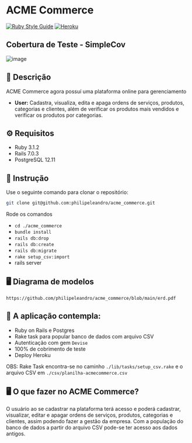 # ACME Commerce
[![Ruby Style Guide](https://img.shields.io/badge/code_style-rubocop-brightgreen.svg)](https://github.com/rubocop/rubocop)
[![Heroku](https://heroku-badge.herokuapp.com/?app=heroku-badge)](https://polar-earth-21571.herokuapp.com)

## Cobertura de Teste - SimpleCov
![image](https://user-images.githubusercontent.com/92264330/174062809-0b466bc4-0e2d-422b-b656-3a99c6717c94.png)

## 📖 Descrição
ACME Commerce agora possuí uma plataforma online para gerenciamento

- **User:** Cadastra, visualiza, edita e apaga ordens de serviços, produtos, categorias e clientes, além de verificar os produtos mais vendidos e verificar os produtos por categorias.

## ⚙️ Requisitos
 - Ruby 3.1.2
 - Rails 7.0.3
 - PostgreSQL 12.11

## 🚀 Instrução
Use o seguinte comando para clonar o repositório:
```sh
git clone git@github.com:philipeleandro/acme_commerce.git
```
Rode os comandos 
 - `cd ./acme_commerce`
 - `bundle install`
 - `rails db:drop`
 - `rails db:create`
 - `rails db:migrate`
 - `rake setup_csv:import`
 -  rails server
 
## 🖥️ Diagrama de modelos
`https://github.com/philipeleandro/acme_commerce/blob/main/erd.pdf`

## 🚀 A aplicação contempla:
 - Ruby on Rails e Postgres
 - Rake task para popular banco de dados com arquivo CSV 
 - Autenticação com gem `Devise`
 - 100% de cobrimento de teste
 - Deploy Heroku

  OBS: Rake Task encontra-se no caminho `./lib/tasks/setup_csv.rake` e o arquivo CSV em `./csv/planilha-acmecommerce.csv`

## 🖥️ O que fazer no ACME Commerce?

O usuário ao se cadastrar na plataforma terá acesso e poderá cadastrar, visualizar, editar e apagar ordens de serviços, produtos, categorias e clientes, assim podendo fazer a gestão da empresa. Com a população do banco de dados a partir do arquivo CSV pode-se ter acesso aos dados antigos.

